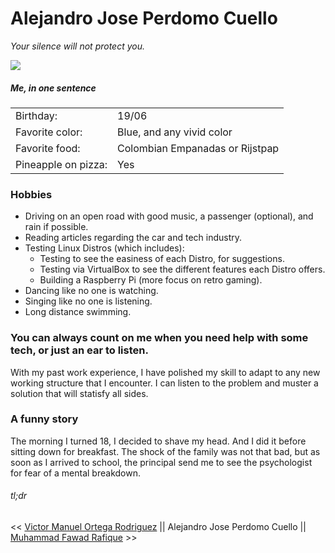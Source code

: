 # Alejandro Jose Perdomo Cuello

*Your silence will not protect you.*

![](https://github.com/AlejandroPerdomoCuello/markdown-challenge/blob/master/Alejandro%20Jose%20Perdomo%20Cuello%20Foto.jpg)

##### Me, in one sentence

| | |
|-|-|
Birthday:|19/06
Favorite color:|Blue, and any vivid color
Favorite food:|Colombian Empanadas or Rijstpap
Pineapple on pizza:|Yes

### Hobbies 

* Driving on an open road with good music, a passenger (optional), and rain if possible.
* Reading articles regarding the car and tech industry.
* Testing Linux Distros (which includes):
    * Testing to see the easiness of each Distro, for suggestions.
    * Testing via VirtualBox to see the different features each Distro offers.
    * Building a Raspberry Pi (more focus on retro gaming).
* Dancing like no one is watching.
* Singing like no one is listening.
* Long distance swimming.

### You can always count on me when you need help with some tech, or just an ear to listen.

With my past work experience, I have polished my skill to adapt to any new working structure that I encounter.
I can listen to the problem and muster a solution that will statisfy all sides.

### A funny story

The morning I turned 18, I decided to shave my head. And I did it before sitting down for breakfast. The shock of the family was not that bad, but as soon as I arrived to school, the principal send me to see the psychologist for fear of a mental breakdown.

###### tl;dr


<< [Victor Manuel Ortega Rodriguez](https) || Alejandro Jose Perdomo Cuello || [Muhammad Fawad Rafique](https) >>
